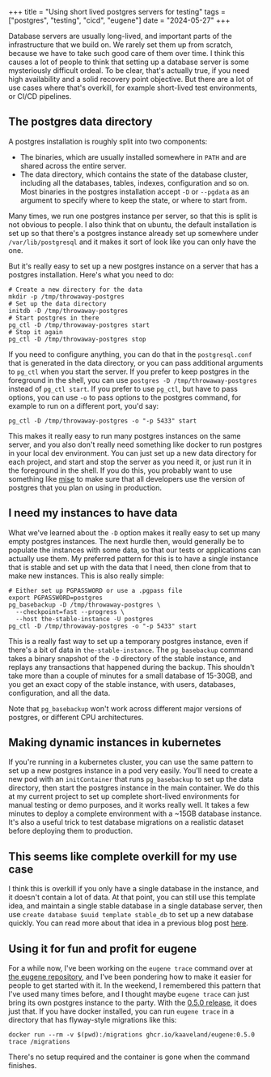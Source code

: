 +++
title = "Using short lived postgres servers for testing"
tags = ["postgres", "testing", "cicd", "eugene"]
date = "2024-05-27"
+++

Database servers are usually long-lived, and important parts of the infrastructure
that we build on. We rarely set them up from scratch, because we have to take
such good care of them over time. I think this causes a lot of people to think
that setting up a database server is some mysteriously difficult ordeal. To be clear,
that's actually true, if you need high availability and a solid recovery point objective.
But there are a lot of use cases where that's overkill, for example short-lived
test environments, or CI/CD pipelines.

## The postgres data directory

A postgres installation is roughly split into two components:

- The binaries, which are usually installed somewhere in `PATH` and are shared across
  the entire server.
- The data directory, which contains the state of the database cluster, including
  all the databases, tables, indexes, configuration and so on. Most binaries in
  the postgres installation accept `-D` or `--pgdata` as an argument to specify
  where to keep the state, or where to start from.

Many times, we run one postgres instance per server, so that this is split is not
obvious to people. I also think that on ubuntu, the default installation is set up
so that there's a postgres instance already set up somewhere under 
`/var/lib/postgresql` and it makes it sort of look like you can only have the one.

But it's really easy to set up a new postgres instance on a server that
has a postgres installation. Here's what you need to do:

```shell
# Create a new directory for the data
mkdir -p /tmp/throwaway-postgres
# Set up the data directory
initdb -D /tmp/throwaway-postgres
# Start postgres in there
pg_ctl -D /tmp/throwaway-postgres start
# Stop it again
pg_ctl -D /tmp/throwaway-postgres stop
```

If you need to configure anything, you can do that in the `postgresql.conf` 
that is generated in the data directory, or you can pass additional arguments
to `pg_ctl` when you start the server. If you prefer to keep postgres in the
foreground in the shell, you can use `postgres -D /tmp/throwaway-postgres` instead
of `pg_ctl start`. If you prefer to use `pg_ctl`, but have to pass options, you
can use `-o` to pass options to the postgres command, for example to run on a
different port, you'd say:

```shell
pg_ctl -D /tmp/throwaway-postgres -o "-p 5433" start
```

This makes it really easy to run many postgres instances on the same server,
and you also don't really need something like docker to run postgres in your
local dev environment. You can just set up a new data directory for each
project, and start and stop the server as you need it, or just run it
in the foreground in the shell. If you do this, you probably want to use
something like [mise](https://mise.jdx.dev/getting-started.html) to make
sure that all developers use the version of postgres that you plan on
using in production.

## I need my instances to have data

What we've learned about the `-D` option makes it really easy to set up
many empty postgres instances. The next hurdle then, would generally be to
populate the instances with some data, so that our tests or applications can
actually use them. My preferred pattern for this is to have a single instance
that is stable and set up with the data that I need, then clone from that to
make new instances. This is also really simple:

```shell
# Either set up PGPASSWORD or use a .pgpass file
export PGPASSWORD=postgres
pg_basebackup -D /tmp/throwaway-postgres \
  --checkpoint=fast --progress \
  --host the-stable-instance -U postgres
pg_ctl -D /tmp/throwaway-postgres -o "-p 5433" start
```

This is a really fast way to set up a temporary postgres instance, even if 
there's a bit of data in `the-stable-instance`. The `pg_basebackup` command
takes a binary snapshot of the `-D` directory of the stable instance, and
replays any transactions that happened during the backup. This shouldn't
take more than a couple of minutes for a small database of 15-30GB, and
you get an exact copy of the stable instance, with users, databases,
configuration, and all the data.

Note that `pg_basebackup` won't work across different major versions of
postgres, or different CPU architectures.

## Making dynamic instances in kubernetes

If you're running in a kubernetes cluster, you can use the same pattern to
set up a new postgres instance in a pod very easily. You'll need to create
a new pod with an `initContainer` that runs `pg_basebackup` to set up the
data directory, then start the postgres instance in the main container. We
do this at my current project to set up complete short-lived environments
for manual testing or demo purposes, and it works really well. It takes
a few minutes to deploy a complete environment with a ~15GB database
instance. It's also a useful trick to test database migrations on a
realistic dataset before deploying them to production.

## This seems like complete overkill for my use case

I think this is overkill if you only have a single database in the
instance, and it doesn't contain a lot of data. At that point, you can
still use this template idea, and maintain a single stable database
in a single database server, then use `create database $uuid template stable_db`
to set up a new database quickly. You can read more about that idea
in a previous blog post [here](/posts/2024-03-10-testing-transactions-that-commit).

## Using it for fun and profit for eugene

For a while now, I've been working on the `eugene trace` command over
at [the eugene repository](https://github.com/kaaveland/eugene), and I've
been pondering how to make it easier for people to get started with it. In
the weekend, I remembered this pattern that I've used many times before,
and I thought maybe `eugene trace` can just bring its own postgres
instance to the party. With the [0.5.0 release](https://github.com/kaaveland/eugene/releases/tag/0.5.0),
it does just that. If you have docker installed, you can run `eugene trace` in
a directory that has flyway-style migrations like this:

```shell
docker run --rm -v $(pwd):/migrations ghcr.io/kaaveland/eugene:0.5.0 trace /migrations
```

There's no setup required and the container is gone when the command finishes.
